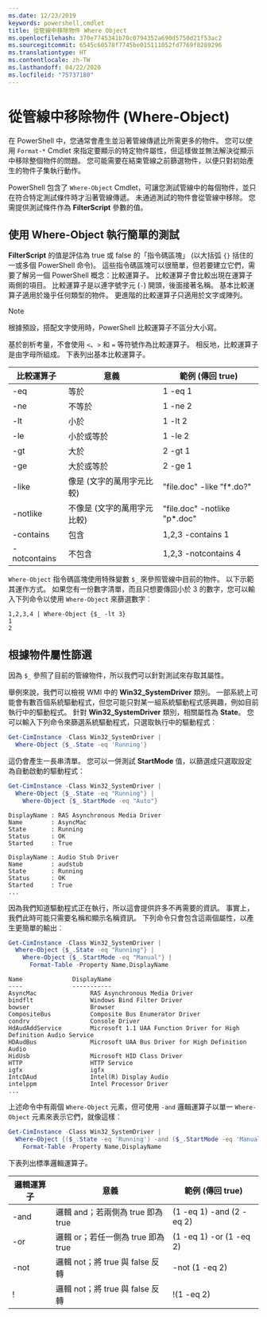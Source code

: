 ```yaml
---
ms.date: 12/23/2019
keywords: powershell,cmdlet
title: 從管線中移除物件 Where Object
ms.openlocfilehash: 370e7745341b70c0794352a690d5750d21f53ac2
ms.sourcegitcommit: 6545c60578f7745be015111052fd7769f8289296
ms.translationtype: HT
ms.contentlocale: zh-TW
ms.lasthandoff: 04/22/2020
ms.locfileid: "75737180"
---
```

# <a name="removing-objects-from-the-pipeline-where-object"></a>從管線中移除物件 (Where-Object)

在 PowerShell 中，您通常會產生並沿著管線傳遞比所需更多的物件。 您可以使用 `Format-*` Cmdlet 來指定要顯示的特定物件屬性，但這樣做並無法解決從顯示中移除整個物件的問題。 您可能需要在結束管線之前篩選物件，以便只對初始產生的物件子集執行動作。

PowerShell 包含了 `Where-Object` Cmdlet，可讓您測試管線中的每個物件，並只在符合特定測試條件時才沿著管線傳遞。 未通過測試的物件會從管線中移除。 您需提供測試條件作為 **FilterScript** 參數的值。

## <a name="performing-simple-tests-with-where-object"></a>使用 Where-Object 執行簡單的測試

**FilterScript** 的值是評估為 true 或 false 的「指令碼區塊」  (以大括弧 `{}` 括住的一或多個 PowerShell 命令)。 這些指令碼區塊可以很簡單，但若要建立它們，需要了解另一個 PowerShell 概念：比較運算子。 比較運算子會比較出現在運算子兩側的項目。 比較運算子是以連字號字元 (`-`) 開頭，後面接著名稱。 基本比較運算子適用於幾乎任何類型的物件。 更進階的比較運算子只適用於文字或陣列。

> [!NOTE]
> 根據預設，搭配文字使用時，PowerShell 比較運算子不區分大小寫。

基於剖析考量，不會使用 `<`、`>` 和 `=` 等符號作為比較運算子。 相反地，比較運算子是由字母所組成。 下表列出基本比較運算子。

| 比較運算子 |                  意義                   |    範例 (傳回 true)    |
| ------------------- | ------------------------------------------ | ---------------------------- |
| -eq                 | 等於                                | 1 -eq 1                      |
| -ne                 | 不等於                            | 1 -ne 2                      |
| -lt                 | 小於                               | 1 -lt 2                      |
| -le                 | 小於或等於                   | 1 -le 2                      |
| -gt                 | 大於                            | 2 -gt 1                      |
| -ge                 | 大於或等於                | 2 -ge 1                      |
| -like               | 像是 (文字的萬用字元比較)     | "file.doc" -like "f*.do?"    |
| -notlike            | 不像是 (文字的萬用字元比較) | "file.doc" -notlike "p*.doc" |
| -contains           | 包含                                   | 1,2,3 -contains 1            |
| -notcontains        | 不包含                           | 1,2,3 -notcontains 4         |

`Where-Object` 指令碼區塊使用特殊變數 `$_` 來參照管線中目前的物件。 以下示範其運作方式。 如果您有一份數字清單，而且只想要傳回小於 3 的數字，您可以輸入下列命令以使用 `Where-Object` 來篩選數字︰

```
1,2,3,4 | Where-Object {$_ -lt 3}
1
2
```

## <a name="filtering-based-on-object-properties"></a>根據物件屬性篩選

因為 `$_` 參照了目前的管線物件，所以我們可以針對測試來存取其屬性。

舉例來說，我們可以檢視 WMI 中的 **Win32_SystemDriver** 類別。 一部系統上可能會有數百個系統驅動程式，但您可能只對某一組系統驅動程式感興趣，例如目前執行中的驅動程式。 針對 **Win32_SystemDriver** 類別，相關屬性為 **State**。 您可以輸入下列命令來篩選系統驅動程式，只選取執行中的驅動程式︰

```powershell
Get-CimInstance -Class Win32_SystemDriver |
  Where-Object {$_.State -eq 'Running'}
```

這仍會產生一長串清單。 您可以一併測試 **StartMode** 值，以篩選成只選取設定為自動啟動的驅動程式：

```powershell
Get-CimInstance -Class Win32_SystemDriver |
  Where-Object {$_.State -eq "Running"} |
    Where-Object {$_.StartMode -eq "Auto"}
```

```Output
DisplayName : RAS Asynchronous Media Driver
Name        : AsyncMac
State       : Running
Status      : OK
Started     : True

DisplayName : Audio Stub Driver
Name        : audstub
State       : Running
Status      : OK
Started     : True
...
```

因為我們知道驅動程式正在執行，所以這會提供許多不再需要的資訊。
事實上，我們此時可能只需要名稱和顯示名稱資訊。 下列命令只會包含這兩個屬性，以產生更簡單的輸出︰

```powershell
Get-CimInstance -Class Win32_SystemDriver |
  Where-Object {$_.State -eq "Running"} |
    Where-Object {$_.StartMode -eq "Manual"} |
      Format-Table -Property Name,DisplayName
```

```Output
Name              DisplayName
----              -----------
AsyncMac               RAS Asynchronous Media Driver
bindflt                Windows Bind Filter Driver
bowser                 Browser
CompositeBus           Composite Bus Enumerator Driver
condrv                 Console Driver
HdAudAddService        Microsoft 1.1 UAA Function Driver for High Definition Audio Service
HDAudBus               Microsoft UAA Bus Driver for High Definition Audio
HidUsb                 Microsoft HID Class Driver
HTTP                   HTTP Service
igfx                   igfx
IntcDAud               Intel(R) Display Audio
intelppm               Intel Processor Driver
...
```

上述命令中有兩個 `Where-Object` 元素，但可使用 `-and` 邏輯運算子以單一 `Where-Object` 元素來表示它們，就像這樣︰

```powershell
Get-CimInstance -Class Win32_SystemDriver |
  Where-Object {($_.State -eq 'Running') -and ($_.StartMode -eq 'Manual')} |
    Format-Table -Property Name,DisplayName
```

下表列出標準邏輯運算子。

| 邏輯運算子 |                 意義                  |  範例 (傳回 true)  |
| ---------------- | ---------------------------------------- | ------------------------ |
| -and             | 邏輯 and；若兩側為 true 即為 true | (1 -eq 1) -and (2 -eq 2) |
| -or              | 邏輯 or；若任一側為 true 即為 true  | (1 -eq 1) -or (1 -eq 2)  |
| -not             | 邏輯 not；將 true 與 false 反轉     | -not (1 -eq 2)           |
| \!               | 邏輯 not；將 true 與 false 反轉     | \!(1 -eq 2)              |
